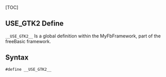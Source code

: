 [TOC]
## __USE_GTK2__ Define

`__USE_GTK2__` Is a global definition within the MyFbFramework, part of the freeBasic framework.
## Syntax

```freeBasic
#define __USE_GTK2__
```

